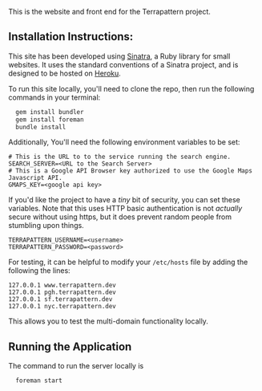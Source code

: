 This is the website and front end for the Terrapattern project.

## Installation Instructions:

This site has been developed using [Sinatra](http://www.sinatrarb.com), a Ruby library for small websites.  It uses the standard conventions of a Sinatra project, and is designed to be hosted on [Heroku](http://www.heroku.com).  


To run this site locally, you'll need to clone the repo, then run the following commands in your terminal:

```bash
  gem install bundler
  gem install foreman
  bundle install
```

Additionally, You'll need the following environment variables to be set:

    # This is the URL to to the service running the search engine.
    SEARCH_SERVER=<URL to the Search Server>
    # This is a Google API Browser key authorized to use the Google Maps Javascript API.
    GMAPS_KEY=<google api key>

If you'd like the project to have a *tiny* bit of security, you can set these variables.  Note that this uses HTTP basic authentication is not *actually* secure without using https, but it does prevent random people from stumbling upon things.

    TERRAPATTERN_USERNAME=<username>
    TERRAPATTERN_PASSWORD=<password>

For testing, it can be helpful to modify your ``/etc/hosts`` file by adding the following the lines:

    127.0.0.1 www.terrapattern.dev
    127.0.0.1 pgh.terrapattern.dev
    127.0.0.1 sf.terrapattern.dev
    127.0.0.1 nyc.terrapattern.dev

This allows you to test the multi-domain functionality locally.

## Running the Application

The command to run the server locally is 

```bash
  foreman start
```